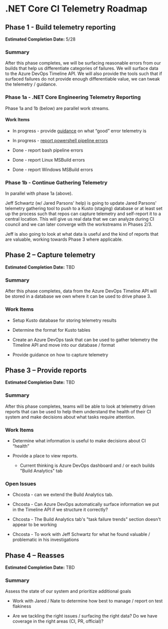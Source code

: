 # .NET Core CI Telemetry Roadmap

## Phase 1 - Build telemetry reporting

**Estimated Completion Date:** 5/28

### Summary

After this phase completes, we will be surfacing reasonable errors from our builds that help us differentiate categories of failures. We will surface data to the Azure DevOps Timeline API.  We will also provide the tools such that if surfaced failures do not provide enough differentiable value, we can tweak the telemetry / guidance.

### Phase 1a - .NET Core Engineering Telemetry Reporting

Phase 1a and 1b (below) are parallel work streams.

#### Work Items

- In progress - provide [guidance](https://github.com/dotnet/core-eng/issues/6390) on what “good” error telemetry is

- In progress - [report powershell pipeline errors](https://github.com/dotnet/arcade/issues/2038)

- Done - report bash pipeline errors

- Done - report Linux MSBuild errors

- Done - report Windows MSBuild errors

### Phase 1b - Continue Gathering Telemetry

In parallel with phase 1a (above).

Jeff Schwartz (w/ Jared Parsons' help) is going to update Jared Parsons' telemetry gathering tool to push to a Kusto (staging) database or at least set up the process such that repos can capture telemetry and self-report it to a central location.  This will give us real data that we can analyze during CI council and we can later converge with the workstreams in Phases 2/3.

Jeff is also going to look at what data is useful and the kind of reports that are valuable, working towards Phase 3 where applicable.

## Phase 2 – Capture telemetry

**Estimated Completion Date:** TBD

### Summary

After this phase completes, data from the Azure DevOps Timeline API will be stored in a database we own where it can be used to drive phase 3.

### Work Items

- Setup Kusto database for storing telemetry results

- Determine the format for Kusto tables

- Create an Azure DevOps task that can be used to gather telemetry the Timeline API and move into our database / format

- Provide guidance on how to capture telemetry

## Phase 3 – Provide reports

**Estimated Completion Date:** TBD

### Summary

After this phase completes, teams will be able to look at telemetry driven reports that can be used to help them understand the health of their CI system and make decisions about what tasks require attention.

### Work Items

- Determine what information is useful to make decisions about CI “health”

- Provide a place to view reports.

  - Current thinking is Azure DevOps dashboard and / or each builds "Build Analytics" tab

### Open Issues

- Chcosta - can we extend the Build Analytics tab.  

- Chcosta - Can Azure DevOps automatically surface information we put in the Timeline API if we structure it correctly?

- Chcosta - The Build Analytics tab's "task failure trends" section doesn't appear to be working

- Chcosta - To work with Jeff Schwartz for what he found valuable / problematic in his investigations

## Phase 4 – Reasses

**Estimated Completion Date:** TBD

### Summary

Assess the state of our system and prioritize additional goals

- Work with Jared / Nate to determine how best to manage / report on test flakiness

- Are we tackling the right issues / surfacing the right data? Do we have coverage in the right areas (CI, PR, official)?
